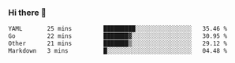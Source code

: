 ### Hi there 👋

<!--
**urzz/urzz** is a ✨ _special_ ✨ repository because its `README.md` (this file) appears on your GitHub profile.

Here are some ideas to get you started:

- 🔭 I’m currently working on ...
- 🌱 I’m currently learning ...
- 👯 I’m looking to collaborate on ...
- 🤔 I’m looking for help with ...
- 💬 Ask me about ...
- 📫 How to reach me: ...
- 😄 Pronouns: ...
- ⚡ Fun fact: ...
-->

<!--START_SECTION:waka-->

```txt
YAML       25 mins         █████████░░░░░░░░░░░░░░░░   35.46 %
Go         22 mins         ███████▓░░░░░░░░░░░░░░░░░   30.95 %
Other      21 mins         ███████▒░░░░░░░░░░░░░░░░░   29.12 %
Markdown   3 mins          █░░░░░░░░░░░░░░░░░░░░░░░░   04.48 %
```

<!--END_SECTION:waka-->
